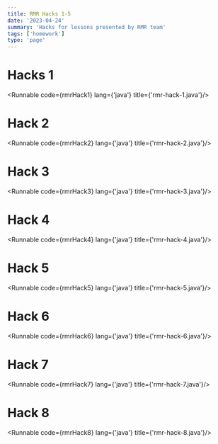 ```yaml
---
title: RMR Hacks 1-5
date: '2023-04-24'
summary: 'Hacks for lessons presented by RMR team'
tags: ['homework']
type: 'page'
---
```


<script>
	import Runnable from '$components/Runnable.svelte';
	import rmrHack1 from './java-code/rmr/rmr-hack-1.java?raw';
	import rmrHack2 from './java-code/rmr/rmr-hack-2.java?raw';
	import rmrHack3 from './java-code/rmr/rmr-hack-3.java?raw';
	import rmrHack4 from './java-code/rmr/rmr-hack-4.java?raw';
	import rmrHack5 from './java-code/rmr/rmr-hack-5.java?raw';
	import rmrHack6 from './java-code/rmr/rmr-hack-6.java?raw';
	import rmrHack7 from './java-code/rmr/rmr-hack-7.java?raw';
	import rmrHack8 from './java-code/rmr/rmr-hack-8.java?raw';
</script>

# Hacks 1

<Runnable code={rmrHack1} lang={'java'} title={'rmr-hack-1.java'}/>

# Hack 2

<Runnable code={rmrHack2} lang={'java'} title={'rmr-hack-2.java'}/>

# Hack 3

<Runnable code={rmrHack3} lang={'java'} title={'rmr-hack-3.java'}/>

# Hack 4

<Runnable code={rmrHack4} lang={'java'} title={'rmr-hack-4.java'}/>

# Hack 5

<Runnable code={rmrHack5} lang={'java'} title={'rmr-hack-5.java'}/>

# Hack 6

<Runnable code={rmrHack6} lang={'java'} title={'rmr-hack-6.java'}/>

# Hack 7

<Runnable code={rmrHack7} lang={'java'} title={'rmr-hack-7.java'}/>

# Hack 8

<Runnable code={rmrHack8} lang={'java'} title={'rmr-hack-8.java'}/>